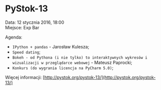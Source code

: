 PyStok-13
=========
  
Data: 12 stycznia 2016, 18:00  
Miejsce: Exp Bar  
  
Agenda:

* `IPython + pandas` - Jarosław Kulesza;
* `Speed dating`;
* `Bokeh - od Pythona (i nie tylko) to interaktywnych wykresów i wizualizacji w przeglądarce webowej` - Mateusz Paprocki;
* `Konkurs (do wygrania licencja na PyCharm 5.0)`;

Więcej informacji: [http://pystok.org/pystok-13/](http://pystok.org/pystok-13/)
